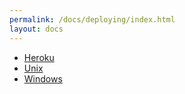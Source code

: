 ```yaml
---
permalink: /docs/deploying/index.html
layout: docs
---
```


- [Heroku](deploying/heroku.md)
- [Unix](deploying/unix.md)
- [Windows](deploying/windows.md)
